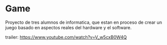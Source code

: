 # Game
Proyecto de tres alumnos de informatica, que estan en proceso de crear un juego basado en aspectos reales del hardware y el software.

trailer: https://www.youtube.com/watch?v=V_w5cxB0W4Q
